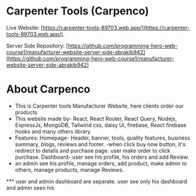 # Carpenter Tools (Carpenco)

Live Website: [https://carpenter-tools-89703.web.app/](https://carpenter-tools-89703.web.app/).

Server Side Repository: [https://github.com/programming-hero-web-course1/manufacturer-website-server-side-abrakib942](https://github.com/programming-hero-web-course1/manufacturer-website-server-side-abrakib942)

# About Carpenco

- This is Carpenter tools Manufacturer Website, here clients order our products
- This website made by- React, React Router, React Query, Nodejs, ExpressJs, MongoDB, Tailwind css, daisy Ui, firebase, React firebase hooks and many others library.
- Features: Homepage- Header, banner, tools, quality features, business summary, blogs, reviews and footer.
  -when click buy now button, it's redirect to details and purchase page. user make order to click purchase.
  Dashboard- user see his profile, his orders and add Review.
- an admin see his profile, manage orders, add product, make admin to others, manage products, manage Reviews.

\*\*\* user and admin dashboard are separate. user see only his dashboard and admin seen his
